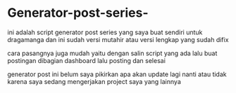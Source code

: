 # Generator-post-series-
ini adalah script generator post series yang saya buat sendiri untuk dragamanga dan ini sudah versi mutahir atau versi lengkap yang sudah difix

cara pasangnya juga mudah yaitu dengan salin script yang ada lalu buat postingan dibagian dashboard lalu posting dan selesai 

 generator post ini belum saya pikirkan apa akan update lagi nanti atau tidak karena saya sedang mengerjakan project saya yang lainnya 
